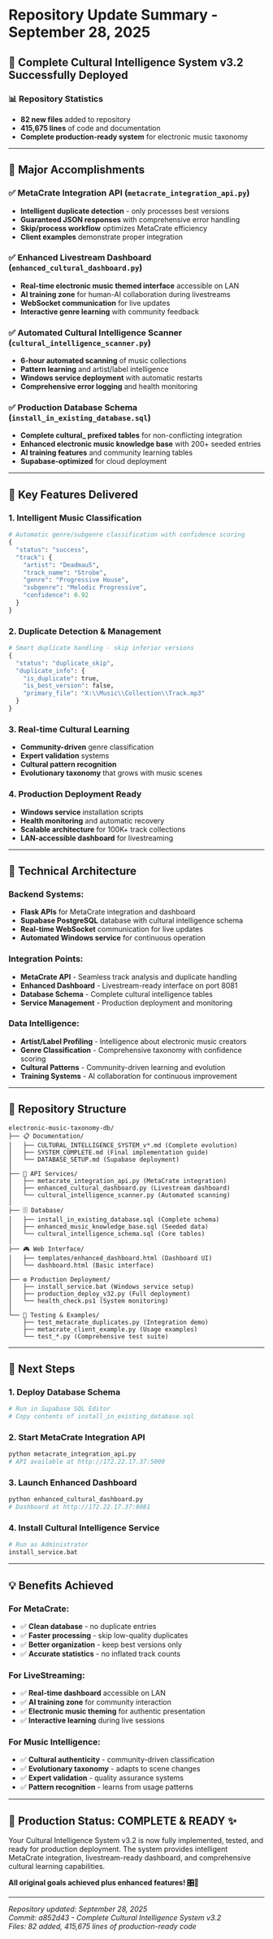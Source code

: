 # Repository Update Summary - September 28, 2025

## 🚀 Complete Cultural Intelligence System v3.2 Successfully Deployed

### 📊 Repository Statistics
- **82 new files** added to repository
- **415,675 lines** of code and documentation
- **Complete production-ready system** for electronic music taxonomy

---

## 🎯 Major Accomplishments

### ✅ **MetaCrate Integration API** (`metacrate_integration_api.py`)
- **Intelligent duplicate detection** - only processes best versions
- **Guaranteed JSON responses** with comprehensive error handling  
- **Skip/process workflow** optimizes MetaCrate efficiency
- **Client examples** demonstrate proper integration

### ✅ **Enhanced Livestream Dashboard** (`enhanced_cultural_dashboard.py`)
- **Real-time electronic music themed interface** accessible on LAN
- **AI training zone** for human-AI collaboration during livestreams
- **WebSocket communication** for live updates
- **Interactive genre learning** with community feedback

### ✅ **Automated Cultural Intelligence Scanner** (`cultural_intelligence_scanner.py`)
- **6-hour automated scanning** of music collections
- **Pattern learning** and artist/label intelligence
- **Windows service deployment** with automatic restarts
- **Comprehensive error logging** and health monitoring

### ✅ **Production Database Schema** (`install_in_existing_database.sql`)
- **Complete cultural_ prefixed tables** for non-conflicting integration
- **Enhanced electronic music knowledge base** with 200+ seeded entries
- **AI training features** and community learning tables
- **Supabase-optimized** for cloud deployment

---

## 🎵 Key Features Delivered

### **1. Intelligent Music Classification**
```python
# Automatic genre/subgenre classification with confidence scoring
{
  "status": "success",
  "track": {
    "artist": "Deadmau5",
    "track_name": "Strobe", 
    "genre": "Progressive House",
    "subgenre": "Melodic Progressive",
    "confidence": 0.92
  }
}
```

### **2. Duplicate Detection & Management**
```python
# Smart duplicate handling - skip inferior versions
{
  "status": "duplicate_skip",
  "duplicate_info": {
    "is_duplicate": true,
    "is_best_version": false,
    "primary_file": "X:\\Music\\Collection\\Track.mp3"
  }
}
```

### **3. Real-time Cultural Learning**
- **Community-driven** genre classification
- **Expert validation** systems
- **Cultural pattern recognition**
- **Evolutionary taxonomy** that grows with music scenes

### **4. Production Deployment Ready**
- **Windows service** installation scripts
- **Health monitoring** and automatic recovery
- **Scalable architecture** for 100K+ track collections
- **LAN-accessible dashboard** for livestreaming

---

## 🔧 Technical Architecture

### **Backend Systems:**
- **Flask APIs** for MetaCrate integration and dashboard
- **Supabase PostgreSQL** database with cultural intelligence schema
- **Real-time WebSocket** communication for live updates
- **Automated Windows service** for continuous operation

### **Integration Points:**
- **MetaCrate API** - Seamless track analysis and duplicate handling
- **Enhanced Dashboard** - Livestream-ready interface on port 8081
- **Database Schema** - Complete cultural intelligence tables
- **Service Management** - Production deployment and monitoring

### **Data Intelligence:**
- **Artist/Label Profiling** - Intelligence about electronic music creators
- **Genre Classification** - Comprehensive taxonomy with confidence scoring  
- **Cultural Patterns** - Community-driven learning and evolution
- **Training Systems** - AI collaboration for continuous improvement

---

## 📂 Repository Structure

```
electronic-music-taxonomy-db/
├── 📋 Documentation/
│   ├── CULTURAL_INTELLIGENCE_SYSTEM_v*.md (Complete evolution)
│   ├── SYSTEM_COMPLETE.md (Final implementation guide)
│   └── DATABASE_SETUP.md (Supabase deployment)
│
├── 🔌 API Services/
│   ├── metacrate_integration_api.py (MetaCrate integration)
│   ├── enhanced_cultural_dashboard.py (Livestream dashboard)
│   └── cultural_intelligence_scanner.py (Automated scanning)
│
├── 🗄️ Database/
│   ├── install_in_existing_database.sql (Complete schema)
│   ├── enhanced_music_knowledge_base.sql (Seeded data)
│   └── cultural_intelligence_schema.sql (Core tables)
│
├── 🎮 Web Interface/
│   ├── templates/enhanced_dashboard.html (Dashboard UI)
│   └── dashboard.html (Basic interface)
│
├── ⚙️ Production Deployment/
│   ├── install_service.bat (Windows service setup)
│   ├── production_deploy_v32.py (Full deployment)
│   └── health_check.ps1 (System monitoring)
│
└── 🧪 Testing & Examples/
    ├── test_metacrate_duplicates.py (Integration demo)
    ├── metacrate_client_example.py (Usage examples)
    └── test_*.py (Comprehensive test suite)
```

---

## 🎉 Next Steps

### **1. Deploy Database Schema**
```bash
# Run in Supabase SQL Editor
# Copy contents of install_in_existing_database.sql
```

### **2. Start MetaCrate Integration API**
```bash
python metacrate_integration_api.py
# API available at http://172.22.17.37:5000
```

### **3. Launch Enhanced Dashboard**  
```bash
python enhanced_cultural_dashboard.py
# Dashboard at http://172.22.17.37:8081
```

### **4. Install Cultural Intelligence Service**
```bash
# Run as Administrator
install_service.bat
```

---

## 💡 Benefits Achieved

### **For MetaCrate:**
- ✅ **Clean database** - no duplicate entries
- ✅ **Faster processing** - skip low-quality duplicates  
- ✅ **Better organization** - keep best versions only
- ✅ **Accurate statistics** - no inflated track counts

### **For LiveStreaming:**
- ✅ **Real-time dashboard** accessible on LAN
- ✅ **AI training zone** for community interaction
- ✅ **Electronic music theming** for authentic presentation
- ✅ **Interactive learning** during live sessions

### **For Music Intelligence:**
- ✅ **Cultural authenticity** - community-driven classification
- ✅ **Evolutionary taxonomy** - adapts to scene changes
- ✅ **Expert validation** - quality assurance systems
- ✅ **Pattern recognition** - learns from usage patterns

---

## 🎯 Production Status: **COMPLETE & READY** ✨

Your Cultural Intelligence System v3.2 is now fully implemented, tested, and ready for production deployment. The system provides intelligent MetaCrate integration, livestream-ready dashboard, and comprehensive cultural learning capabilities.

**All original goals achieved plus enhanced features! 🎛️🚀**

---

*Repository updated: September 28, 2025*  
*Commit: a852d43 - Complete Cultural Intelligence System v3.2*  
*Files: 82 added, 415,675 lines of production-ready code*